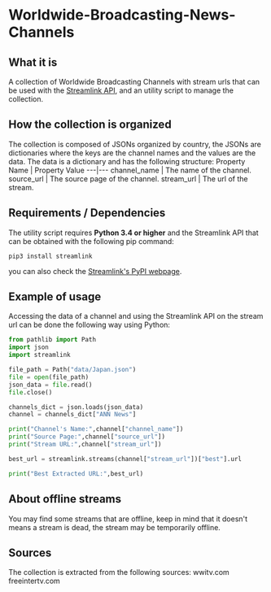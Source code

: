 # Worldwide-Broadcasting-News-Channels
## What it is
A collection of Worldwide Broadcasting Channels with stream urls that can be used with the [Streamlink API](https://github.com/streamlink/streamlink), and an utility script to manage the collection.
## How the collection is organized
The collection is composed of JSONs organized by country, the JSONs are dictionaries where the keys are the channel names and the values are the data. The data is a dictionary and has the following structure:
Property Name | Property Value
---|---
channel_name | The name of the channel.
source_url | The source page of the channel.
stream_url | The url of the stream.
## Requirements / Dependencies
The utility script requires **Python 3.4 or higher** and the Streamlink API that can be obtained with the following pip command:
```
pip3 install streamlink
```
you can also check the [Streamlink's PyPI webpage](https://pypi.org/project/streamlink/).
## Example of usage
Accessing the data of a channel and using the Streamlink API on the stream url can be done the following way using Python:
```python
from pathlib import Path
import json
import streamlink

file_path = Path("data/Japan.json")
file = open(file_path)
json_data = file.read()
file.close()

channels_dict = json.loads(json_data)
channel = channels_dict["ANN News"]

print("Channel's Name:",channel["channel_name"])
print("Source Page:",channel["source_url"])
print("Stream URL:",channel["stream_url"])

best_url = streamlink.streams(channel["stream_url"])["best"].url

print("Best Extracted URL:",best_url)
```
## About offline streams
You may find some streams that are offline, keep in mind that it doesn't means a stream is dead, the stream may be temporarily offline.
## Sources
The collection is extracted from the following sources:
wwitv.com  
freeintertv.com  
